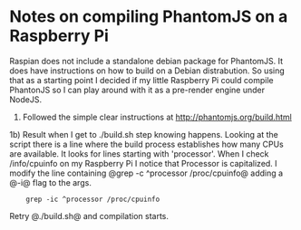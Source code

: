Notes on compiling PhantomJS on a Raspberry Pi
==============================================

Raspian does not include a standalone debian package for PhantomJS.  It does have instructions on how
to build on a Debian distrabution. So using that as a starting point I decided if my little
Raspberry Pi could compile PhantonJS so I can play around with it as a pre-render engine under NodeJS.

1) Followed the simple clear instructions at http://phantomjs.org/build.html

1b) Result when I get to ./build.sh step knowing happens.  Looking at the script there is a line where
the build process establishes how many CPUs are available.  It looks for lines starting with 'processor'.
When I check /info/cpuinfo on my Raspberry Pi I notice that Processor is capitalized.  I modify the line
containing @grep -c ^processor /proc/cpuinfo@ adding a @-i@ flag to the args.

```shell
    grep -ic ^processor /proc/cpuinfo
```

Retry @./build.sh@ and compilation starts.



